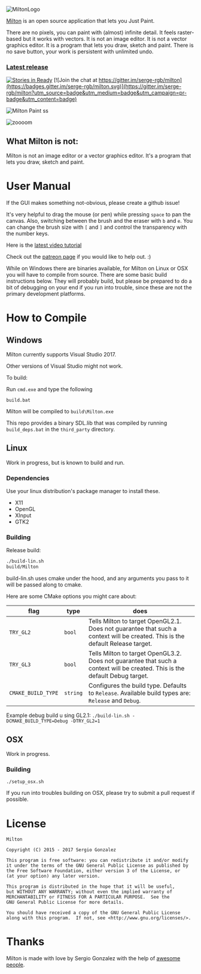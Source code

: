 ![MiltonLogo](http://i.imgur.com/ADgRZUB.png)

[Milton](https://github.com/serge-rgb/milton) is an open source application that lets you Just Paint.

There are no pixels, you can paint with (almost) infinite detail. It feels raster-based but it works with vectors.
It is not an image editor. It is not a vector graphics editor. It is a program that lets you draw, sketch and paint.
There is no save button, your work is persistent with unlimited undo.

### [Latest release](https://github.com/serge-rgb/milton/releases/)

[![Stories in Ready](https://badge.waffle.io/serge-rgb/milton.png?label=ready&title=Ready)](https://waffle.io/serge-rgb/milton)
[![Join the chat at https://gitter.im/serge-rgb/milton](https://badges.gitter.im/serge-rgb/milton.svg)](https://gitter.im/serge-rgb/milton?utm_source=badge&utm_medium=badge&utm_campaign=pr-badge&utm_content=badge)

![Milton Paint ss](http://i.imgur.com/4pdHeeI.png)

![zoooom](http://i.imgur.com/fqOhPlr.gif)


What Milton is not:
-------------------

Milton is not an image editor or a vector graphics editor. It's a program that
lets you draw, sketch and paint.

User Manual
===========

If the GUI makes something not-obvious, please create a github issue!

It's very helpful to drag the mouse (or pen) while pressing `space` to pan the
canvas.  Also, switching between the brush and the eraser with `b` and `e`.
You can change the brush size with `[` and `]` and control the transparency
with the number keys.

Here is the  [latest video tutorial](https://www.youtube.com/watch?v=g27gHio2Ohk)

Check out the [patreon page](https://www.patreon.com/serge_rgb?ty=h) if you would like to help out. :)

While on Windows there are binaries available, for Milton on Linux or OSX you will have to compile from source. There are some basic build instructions below. They will probably build, but please be prepared to do a bit of debugging on your end if you run into trouble, since these are not the primary development platforms.

How to Compile
==============

Windows
-------

Milton currently supports Visual Studio 2017.

Other versions of Visual Studio might not work.

To build:

Run `cmd.exe` and type the following

```
build.bat
```

Milton will be compiled to `build\Milton.exe`


This repo provides a binary SDL.lib that was compiled by running
`build_deps.bat` in the `third_party` directory.


Linux
-----

Work in progress, but is known to build and run.

### Dependencies
Use your linux distribution's package manager to install these.
* X11
* OpenGL
* XInput
* GTK2

### Building

Release build:
```sh
./build-lin.sh
build/Milton
```

build-lin.sh uses cmake under the hood, and any arguments you pass to it will be passed along to cmake.

Here are some CMake options you might care about:

| flag                  | type          | does                                                                                                                          |
| ----                  | ----          | ----                                                                                                                          |
| `TRY_GL2`             | `bool`        | Tells Milton to target OpenGL2.1. Does not guarantee that such a context will be created. This is the default Release target. |
| `TRY_GL3`             | `bool`        | Tells Milton to target OpenGL3.2. Does not guarantee that such a context will be created. This is the default Debug target.   |
| `CMAKE_BUILD_TYPE`    | `string`      | Configures the build type. Defaults to `Release`. Available build types are: `Release` and `Debug`.                           |


Example debug build u   sing GL2.1:
`./build-lin.sh -DCMAKE_BUILD_TYPE=Debug -DTRY_GL2=1`

OSX
---

Work in progress.

### Building
`./setup_osx.sh`

If you run into troubles building on OSX, please try to submit a pull request if possible.

License
=======

    Milton

    Copyright (C) 2015 - 2017 Sergio Gonzalez

    This program is free software: you can redistribute it and/or modify
    it under the terms of the GNU General Public License as published by
    the Free Software Foundation, either version 3 of the License, or
    (at your option) any later version.

    This program is distributed in the hope that it will be useful,
    but WITHOUT ANY WARRANTY; without even the implied warranty of
    MERCHANTABILITY or FITNESS FOR A PARTICULAR PURPOSE.  See the
    GNU General Public License for more details.

    You should have received a copy of the GNU General Public License
    along with this program.  If not, see <http://www.gnu.org/licenses/>.

Thanks
======

Milton is made with love by Sergio Gonzalez with the help of [awesome
people](https://github.com/serge-rgb/milton/blob/master/CREDITS.md).


